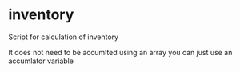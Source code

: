 # inventory
Script for calculation of inventory

It does not need to be accumlted using an array you can just use an accumlator variable
